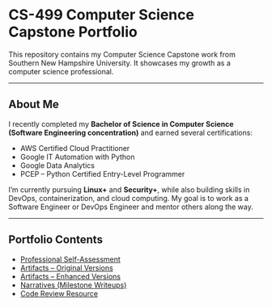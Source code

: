 # CS-499 Computer Science Capstone Portfolio

This repository contains my Computer Science Capstone work from Southern New Hampshire University. It showcases my growth as a computer science professional.

---

## About Me
I recently completed my **Bachelor of Science in Computer Science (Software Engineering concentration)** and earned several certifications:
- AWS Certified Cloud Practitioner  
- Google IT Automation with Python  
- Google Data Analytics  
- PCEP – Python Certified Entry-Level Programmer  

I’m currently pursuing **Linux+** and **Security+**, while also building skills in DevOps, containerization, and cloud computing. My goal is to work as a Software Engineer or DevOps Engineer and mentor others along the way.

---

## Portfolio Contents

- [Professional Self-Assessment](self-assessment/)  
- [Artifacts – Original Versions](artifacts/originals/)  
- [Artifacts – Enhanced Versions](artifacts/enhanced/)  
- [Narratives (Milestone Writeups)](narratives/)  
- [Code Review Resource](code-review/)  
